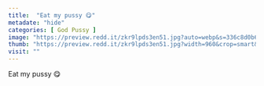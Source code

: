 ```yaml
---
title:  "Eat my pussy 😋"
metadate: "hide"
categories: [ God Pussy ]
image: "https://preview.redd.it/zkr9lpds3en51.jpg?auto=webp&s=336c8d0b6974ea5ee3d6ebbaa915998daa82b5d2"
thumb: "https://preview.redd.it/zkr9lpds3en51.jpg?width=960&crop=smart&auto=webp&s=3d0de5fb461b8abd585f55197df32d6856c756f9"
visit: ""
---
```

Eat my pussy 😋
